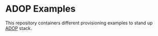 # ADOP Examples

This repository containers different provisioning examples to stand up [ADOP](https://github.com/Accenture/adop-docker-compose/) stack. 
